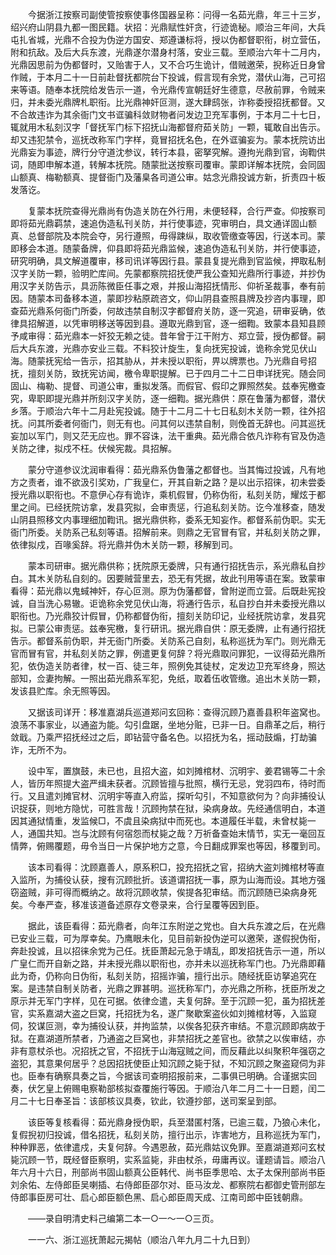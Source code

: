 <!-- { "loadSidebar": true } -->
　　今据浙江按察司副使管按察使事佟国器呈称：问得一名茹光鼎，年三十三岁，绍兴府山阴县九都一图民籍。状招：光鼎赋性奸贪，行迹诡秘。顺治三年间，大兵屯扎省城，光鼎不合投为伪逆方国安、郑遵谦标将，授以伪都督职衔，树立营伍，附和抗敌。及后大兵东渡，光鼎遂尔潜身村落，安业三载。至顺治六年十二月内，光鼎因思前为伪都督时，又贻害于人，又不合巧生诡计，借贼邀荣，掜称近日身曾作贼，于本月二十一日前赴督抚都院台下投诚，假言现有余党，潜伏山海，己可招来等语。随奉本抚院给发告示一道，令光鼎传宣朝廷好生德意，尽赦前罪，令贼来归，并未委光鼎牌札职衔。比光鼎神奸叵测，遂大肆鸱张，诈称委授招抚都督。又不合故违诈为其余衙门文书诓骗科敛财物者问发边卫充军事例，于本月二十七日，辄就用木私刻汉字「督抚军门标下招抚山海都督府茹关防」一颗，辄敢自出告示。却又违犯禁令，巡抚改称军门字样，竟冒招抚名色，在外诓骗妄为。蒙本抚院访出光鼎妄为事迹，牌行分守道沈参议，转行本县，密拏究解。遵拘光鼎到官，询鞫供词，随即申解本道，转解本抚院。随蒙批送按察司覆审。蒙即详解本抚院，会同固山额真、梅勒额真、提督衙门及藩臬各司道公审。姑念光鼎投诚方新，折责四十板发落讫。

　　复蒙本抚院查得光鼎尚有伪造关防在外行用，未便轻释，合行严查。仰按察司即将茹光鼎羁禁，速追伪造私刊关防，并行使事迹，究审明白，具文通详固山额真、总督部院及本院会夺，另行遵照，毋得踈纵，取收管缴查等因，行送本司。蒙即移会本道。随蒙备牌，仰县即将茹光鼎监候，速追伪造私刊关防，并行使事迹，研究明确，具文解道覆审，移司讯详等因行县。蒙县复提光鼎到官监候，押取私制汉字关防一颗，验明贮库间。先蒙都察院招抚使严我公查知光鼎所行事迹，并抄伪用汉字关防告示，具沥陈微臣任事之艰，并报山海招抚情形、仰祈圣裁事，奉有前因。随蒙本司备移本道，蒙即抄粘原疏咨文，仰山阴县查照县牌及抄咨内事理，即查茹光鼎系何衙门所委，何故违禁自制汉字都督府关防，逐一究追，研审妥确，依律具招解道，以凭审明移送等因到县。遵取光鼎到官，逐一细鞫。致蒙本县知县顾予咸审得：茹光鼎本一奸狡无赖之徒。昔年曾于江干附方、郑立营，授伪都督。嗣后大兵东渡，光鼎亦安业三载。不料狡计旋生，复向抚宪投诚，诡称余党见伏山海。随蒙抚宪给一告示，招其胁从，并未授以职衔，畀以牌票也。乃光鼎自号招抚，擅刻关防，致抚宪访闻，檄令卑职提解。已于四月二十二日申详抚宪。随会同固山、梅勒、提督、司道公审，重拟发落。而假官、假印之罪照然矣。兹奉宪檄查究，卑职即提光鼎并所刻汉字关防，逐一细鞫。据光鼎供：原在鲁藩为都督，潜伏乡落。于顺治六年十二月赴宪投诚。随于十二月二十七日私刻木关防一颗，往外招抚。问其所委者何衙门，则无有也。问其何以违禁自制，则俛首无辞也。问其巡抚妄加以军门，则又茫无应也。罪不容诛，法干重典。茹光鼎合依凡诈称有官及伪造关防之律，拟戍不枉。伏候宪裁。具招解。

　　蒙分守道参议沈润审看得：茹光鼎系伪鲁藩之都督也。当其悔过投诚，凡有地方之责者，谁不欲汲引奖劝，广我皇仁，开其自新之路？是以出示招徕，初未尝委授光鼎以职衔也。不意伊心存有诡诈，乘机假冒，仍称伪衔，私刻关防，耀炫于都里之间。已经抚院访拿，发县究拟，会审责惩，行追私刻关防。讫今准移查，随发山阴县照移文内事理细加鞫讯。据光鼎供称，委系无知妄作。都督系前伪职。实无衙门所委。关防系己私刻等语。招解前来。则鼎之无官冒有官，并私刻关防之罪，依律拟戍，百喙奚辞。将光鼎并伪木关防一颗，移解到司。

　　蒙本司研审。据光鼎供称；抚院原无委牌，只有通行招抚告示，系光鼎私自抄白。其木关防私自刻的。因要贼营里去，恐无有凭据，故此刊用等语在案。致蒙审看得：茹光鼎以鬼蜮神奸，存心叵测。原为伪藩都督，曾附逆而立营。后既赴宪投诚，自当洗心易辙。讵诡称余党见伏山海，将通行告示，私自抄白并未委授光鼎以职衔也。乃光鼎狡计假冒，仍称都督伪衔，擅刻关防印记，业经抚院访拿，发县究拟。已蒙公审责惩。兹奉宪檄，复行研讯。据光鼎自供：原无委牌，止有通行招抚告示。都督系前伪职，并无衙门所委。关防系己自刻，私称巡抚为军门。则光鼎无官而冒有官，并私刻关防之罪，例遣更复何辞？将光鼎取问罪犯，一议得茹光鼎所犯，依伪造关防者律，杖一百、徒三年，照例免其徒杖，定发边卫充军终身，照达部知，佥妻拘解。一照出茹光鼎系军犯，免纸，取着伍收管缴。追出木关防一颗，发该县贮库。余无照等因。

　　又据该司详开：移准嘉湖兵巡道郑问玄回称：查得沉顾乃嘉善县积年盗窝也。浪荡不事家业，以通盗为能。勾引盘踞，坐地分赃，已非一日。自鼎革之后，稍行敛戢。乃乘严招抚经过之后，即钻营守备名色。以招抚为名，摇动鼓煽，打劫骗诈，无所不为。

　　设中军，置旗鼓，未已也，且招大盗，如刘摊棺材、沉明宇、姜君锡等二十余人，皆历年照提大盗严缉未获者。沉顾皆擅与批照，横行无忌，党羽四布，待时而行。又且遣刘摊官材、沉明宇等直入府监，探听勾引，不知意欲何为？向非捕役认识捉获，则地方隐忧，可胜言哉！沉顾拘禁在狱，染病身故。先经通信明白，本道因其通狱情重，发监候□，不虞且染病狱中而死也。本道履任半载，未曾杖毙一人，通国共知。岂与沈顾有何宿怨而杖毙之哉？万祈备查始末情节，实无一毫回互情弊，俯赐覆题，毋令当日一片保护地方之意，今日翻成罪案也等因，移覆到司。

　　该本司看得：沈顾嘉善人，原系积□，投充招抚之官，招纳大盗刘摊棺材等直入监所，为捕役认获，搜有沉顾批折。该道谓招抚一事，原为山海而设。其地方强窃盗贼，非可得而概纳之。故将沉顾收禁，俟提各犯审结。而沉顾随已染病身死矣。今奉严查，移准该道备述原存文卷录来，合行呈覆等因到臣。

　　据此，该臣看得：茹光鼎者，向年江东附逆之党也。自大兵东渡之后，在光鼎已安业三载，可为厚幸矣。乃鹰眼未化，见目前新投伪逆可以邀荣，遂假掜伪衔，奔赴投诚，且以招徕余党为己任。抚臣萧起元急于靖乱，即发招抚告示一道，所以广皇仁而开自新之路，并未授光鼎以职衔也，亦并未以巡抚称军门也。乃光鼎即藉此为奇，仍称向日伪衔，私刻关防，招摇诈骗，擅行出示。随经抚臣访拏追究在案。是违禁自制关防者，光鼎之罪甚明。巡抚称军门，亦光鼎之所称，抚臣所发之原示并无军门字样，见在可据。依律佥遣，夫复何辞。至于沉顾一犯，虽为招抚差官，实系嘉湖大盗之巨窝，托招抚为名，遂广聚歇案盗伙如刘摊棺材等，入监窥伺，狡谋叵测，幸为捕役认获，并拘监禁，以俟各犯获齐审结。不意沉顾即病故于狱。在嘉湖道所禁者，乃通盗之巨窝也，非禁招抚之差官也。欲禁之以俟审结，亦非有意杖杀也。况招抚之官，不招抚于山海寇贼之间，而反藉此以纠聚积年强窃之盗犯，其意果何居乎？总因招抚使臣止知沉顾之毙于狱，不知沉顾之聚盗窥伺为非也。臣奉有确察具奏之旨，今据该司查明招报前来，二事俱已明确。合谨据实回奏，伏乞皇上俯赐电察勒部核拟查覆施行等因。于顺治八年二月二十一日题，闰二月二十七日奉圣旨：该部核议具奏，钦此，钦遵抄部，送司案呈到部。

　　该臣等复核看得：茹光鼎身授伪职，兵至潜匿村落，已逾三载，乃狼心未化，复假掜初归投诚，借名招抚，私刻关防，擅行出示，诈害地方，且称巡抚为军门，种种罪恶，依律遣戍，夫复何辞。今遇恩赦，茹光鼎姑议免罪。至嘉湖道郑问玄杖毙沉顾一节，既经督臣察明，实系监毙，非由杖杀，毋庸再议。谨题请旨。顺治八年六月十六日，刑部尚书固山额真公臣韩代、尚书臣季思哈、太子太保刑部尚书臣刘余佑、左侍郎臣吴喇插、右侍郎臣邵尔对、臣马汝龙、都察院右都御史管刑部左侍郎事臣房可壮、启心郎臣额色黑、启心郎臣周天成、江南司郎中臣钱朝鼎。

　　——录自明清史料己编第二本一○一～一○三页。

　　一一六、浙江巡抚萧起元揭帖（顺治八年九月二十九日到）

